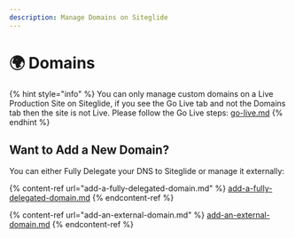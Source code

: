 ```yaml
---
description: Manage Domains on Siteglide
---
```


# 🌍 Domains

{% hint style="info" %}
You can only manage custom domains on a Live Production Site on Siteglide, if you see the Go Live tab and not the Domains tab then the site is not Live. Please follow the Go Live steps: [go-live.md](../go-live.md "mention")
{% endhint %}

## Want to Add a New Domain?

You can either Fully Delegate your DNS to Siteglide or manage it externally:

{% content-ref url="add-a-fully-delegated-domain.md" %}
[add-a-fully-delegated-domain.md](add-a-fully-delegated-domain.md)
{% endcontent-ref %}

{% content-ref url="add-an-external-domain.md" %}
[add-an-external-domain.md](add-an-external-domain.md)
{% endcontent-ref %}
